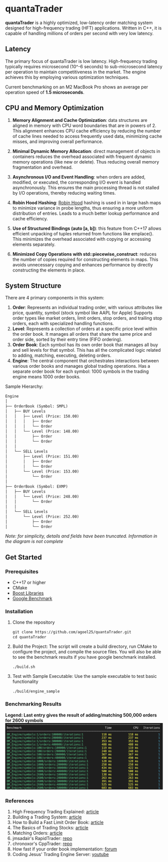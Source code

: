 # quantaTrader
**quantaTrader** is a highly optimized, low-latency order matching system designed for high-frequency trading (HFT) applications. Written in C++, it is capable of handling millions of orders per second with very low latency.


## Latency
The primary focus of quantaTrader is low latency. High-frequency trading typically requires microsecond (10^-6 seconds) to sub-microsecond latency per operation to maintain competitiveness in the market. The engine achieves this by employing various optimization techniques.

Current benchmarking on an M2 MacBook Pro shows an average per operation speed of **1.5 microseconds**.

## CPU and Memory Optimization

1. **Memory Alignment and Cache Optimization**: data structures are aligned in memory with CPU word boundaries that are in powers of 2. This alignment enhances CPU cache efficiency by reducing the number of cache lines needed to access frequently used data, minimizing cache misses, and improving overall performance.

2. **Minimal Dynamic Memory Allocation**: direct management of objects in containers reduces the overhead associated with frequent dynamic memory operations (like new or delete). Thus reducing overall memory fragmentation and overhead.

3. **Asynchronous I/O and Event Handling**: when orders are added, modified, or executed, the corresponding I/O event is handled asynchronously. This ensures the main processing thread is not stalled by I/O operations, thereby reducing waiting times.

4. **Robin Hood Hashing**: [Robin Hood](https://github.com/martinus/robin-hood-hashing) hashing is used in in large hash maps to minimize variance in probe lengths, thus ensuring a more uniform distribution of entries. Leads to a much better lookup performance and cache efficiency.

5. **Use of Structured Bindings (auto [a, b])**: this feature from C++17 allows efficient unpacking of tuples returned from functions like emplace(). This minimizes the overhead associated with copying or accessing elements separately.

6. **Minimized Copy Operations with std::piecewise_construct**: reduces the number of copies required for constructing elements in maps. This avoids unnecessary copying and enhances performance by directly constructing the elements in place.

## System Structure
There are 4 primary components in this system:
1. **Order**: Represents an individual trading order, with various attributes like price, quantity, symbol (stock symbol like AAPL for Apple) Supports order types like market orders, limit orders, stop orders, and trailing stop orders, each with specialized handling functions.
2. **Level**: Represents a collection of orders at a specific price level within the order book. It manages all orders that share the same price and order side, sorted by their entry time (FIFO ordering).
3. **Order Book**: Each symbol has its own order book that manages all buy and sell levels for that symbol. This has all the complicated logic related to adding, matching, executing, deleting orders.
4. **Engine**: The central component that orchestrates interactions between various order books and manages global trading operations. Has a separate order book for each symbol: 1000 symbols in the trading engine means 1000 order books.

Sample Hierarchy:
```
Engine
│
├── OrderBook (Symbol: SMPL)
│   ├── BUY Levels
│   │   ├── Level (Price: 150.00)
│   │   │   ├── Order
│   │   │   └── Order
│   │   └── Level (Price: 148.00)
│   │       ├── Order
│   │       └── Order
│   │
│   └── SELL Levels
│       ├── Level (Price: 151.00)
│       │   ├── Order
│       │   └── Order
│       └── Level (Price: 153.00)
│           └── Order
│
├── OrderBook (Symbol: EXMP)
│   ├── BUY Levels
│   │   └── Level (Price: 248.00)
│   │       └── Order
│   │
│   └── SELL Levels
│       └── Level (Price: 252.00)
│           ├── Order
│           └── Order

```
*Note: for simplicity, details and fields have been truncated. Information in the diagram is not complete*

## Get Started ## 

### Prerequisites
- C++17 or higher
- CMake
- [Boost Libraries](https://www.boost.org/)
- [Google Benchmark](https://github.com/google/benchmark)

### Installation
1. Clone the repository
    ```
    git clone https://github.com/agoel25/quantaTrader.git
    cd quantaTrader
    ```
2. Build the Project: The script will create a build directory, run CMake to configure the project, and compile the source files. You will also be able to see the benchmark results if you have google benchmark installed.
    ```
    ./build.sh
    ```
3. Test with Sample Executable: Use the sample executable to test basic functionality
    ```
    ./build/engine_sample
    ```

### Benchmarking Results
**Legend: Last entry gives the result of adding/matching 500,000 orders for 2600 symbols**
![](./resources/benchmark.png)

### References
1. High Frequency Trading Explained: [article](https://builtin.com/articles/high-frequency-trading#:~:text=The%20components%20of%20an%20HFT%20system%20include%20the%20database%2C%20scrapper,order%20executer%2C%20and%20quantitative%20analysis.)
2. Building a Trading System: [article](https://web.archive.org/web/20110219163418/http://howtohft.wordpress.com/2011/02/15/building-a-trading-system-general-considerations/)
3. How to Build a Fast Limit Order Book: [article](https://web.archive.org/web/20110219163448/http://howtohft.wordpress.com/2011/02/15/how-to-build-a-fast-limit-order-book/)
4. The Basics of Trading Stocks: [article](https://www.investopedia.com/investing/basics-trading-stock-know-your-orders/)
5. Matching Orders: [article](https://www.investopedia.com/terms/m/matchingorders.asp)
6. jmsadair's RapidTrader: [repo](https://github.com/jmsadair/RapidTrader)
7. chronoxor's CppTrader: [repo](https://github.com/chronoxor/CppTrader)
8. How fast if your order book implementation: [forum](https://www.elitetrader.com/et/threads/how-fast-is-your-limit-order-book-implementation.255567/)
9. Coding Jesus' Trading Engine Server: [youtube](https://youtu.be/BUG7Mv-sPIY?feature=shared)
